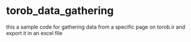 # torob_data_gathering
this a sample code for gathering data from a specific page on torob.ir and export it in an excel file

